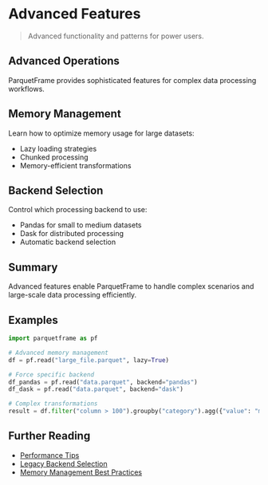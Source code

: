 # Advanced Features

> Advanced functionality and patterns for power users.

## Advanced Operations

ParquetFrame provides sophisticated features for complex data processing workflows.

## Memory Management

Learn how to optimize memory usage for large datasets:

- Lazy loading strategies
- Chunked processing
- Memory-efficient transformations

## Backend Selection

Control which processing backend to use:

- Pandas for small to medium datasets
- Dask for distributed processing
- Automatic backend selection

## Summary

Advanced features enable ParquetFrame to handle complex scenarios and large-scale data processing efficiently.

## Examples

```python
import parquetframe as pf

# Advanced memory management
df = pf.read("large_file.parquet", lazy=True)

# Force specific backend
df_pandas = pf.read("data.parquet", backend="pandas")
df_dask = pf.read("data.parquet", backend="dask")

# Complex transformations
result = df.filter("column > 100").groupby("category").agg({"value": "mean"})
```

## Further Reading

- [Performance Tips](performance.md)
- [Legacy Backend Selection](legacy/legacy-backends.md)
- [Memory Management Best Practices](tutorials/performance.md)
